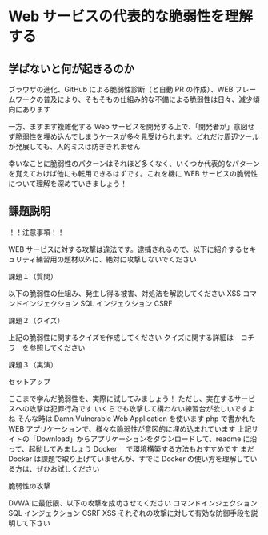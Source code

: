 # Web サービスの代表的な脆弱性を理解する

## 学ばないと何が起きるのか

ブラウザの進化、GitHub による脆弱性診断（と自動 PR の作成）、WEB フレームワークの普及により、そもそもの仕組み的な不備による脆弱性は日々、減少傾向にあります

一方、ますます複雑化する Web サービスを開発する上で、「開発者が」意図せず脆弱性を埋め込んでしまうケースが多々見受けられます。どれだけ周辺ツールが発展しても、人的ミスは防ぎきれません

幸いなことに脆弱性のパターンはそれほど多くなく、いくつか代表的なパターンを覚えておけば他にも転用できるはずです。これを機に WEB サービスの脆弱性について理解を深めていきましょう！

## 課題説明

！！注意事項！！

WEB サービスに対する攻撃は違法です。逮捕されるので、以下に紹介するセキュリティ練習用の題材以外に、絶対に攻撃しないでください

課題１（質問）

以下の脆弱性の仕組み、発生し得る被害、対処法を解説してください
XSS
コマンドインジェクション
SQL インジェクション
CSRF

課題２（クイズ）

上記の脆弱性に関するクイズを作成してください
クイズに関する詳細は　コチラ　を参照してください

課題３（実演）

セットアップ

ここまで学んだ脆弱性を、実際に試してみましょう！
ただし、実在するサービスへの攻撃は犯罪行為です
いくらでも攻撃して構わない練習台が欲しいですよね
そんな時は Damn Vulnerable Web Application を使います
php で書かれた WEB アプリケーションで、様々な脆弱性が意図的に埋め込まれています
上記サイトの「Download」からアプリケーションをダウンロードして、readme に沿って、起動してみましょう
Docker 　で環境構築する方法もおすすめです
まだ Docker は課題で取り上げていませんが、すでに Docker の使い方を理解している方は、ぜひお試しください

脆弱性の攻撃

DVWA に最低限、以下の攻撃を成功させてください
コマンドインジェクション
SQL インジェクション
CSRF
XSS
それぞれの攻撃に対して有効な防御手段を説明して下さい
